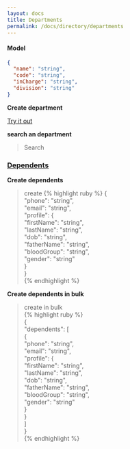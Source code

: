 ```yaml
---
layout: docs
title: Departments
permalink: /docs/directory/departments
---
```



#### Model

```JSON
{  
  "name": "string",  
  "code": "string",  
  "inCharge": "string",
  "division": "string"  
}
```

 **Create department**  

[Try it out](https://api.application.com/directory/#!#departments)


**search an department**  
> Search  
  
<h3><a href="https://api.application.com/directory/#!#dependents">Dependents</a></h3>

**Create dependents**

>create
{% highlight ruby %}
{  
  "phone": "string",  
  "email": "string",  
  "profile": {  
    "firstName": "string",  
    "lastName": "string",  
    "dob": "string",  
    "fatherName": "string",  
    "bloodGroup": "string",  
    "gender": "string"  
  }  
}  
{% endhighlight %}

**Create dependents in bulk**  

>create in bulk  
{% highlight ruby %}  
{  
  "dependents": [  
    {  
      "phone": "string",  
      "email": "string",  
      "profile": {  
        "firstName": "string",  
        "lastName": "string",  
        "dob": "string",  
        "fatherName": "string",  
        "bloodGroup": "string",  
        "gender": "string"  
      }  
    }  
  ]  
}  
{% endhighlight %} 
